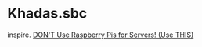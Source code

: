 # Khadas.sbc
inspire. [DON'T Use Raspberry Pis for Servers! (Use THIS)](https://youtu.be/aKmKo_Ua7rQ)
